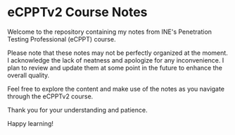 # eCPPTv2 Course Notes

Welcome to the repository containing my notes from INE's Penetration Testing Professional (eCPPT) course.

Please note that these notes may not be perfectly organized at the moment. I acknowledge the lack of neatness and apologize for any inconvenience. I plan to review and update them at some point in the future to enhance the overall quality.

Feel free to explore the content and make use of the notes as you navigate through the eCPPTv2 course.

Thank you for your understanding and patience.

Happy learning!
